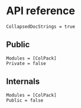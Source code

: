 # API reference

```@meta
CollapsedDocStrings = true
```

## Public

```@autodocs
Modules = [ColPack]
Private = false
```

## Internals

```@autodocs
Modules = [ColPack]
Public = false
```
